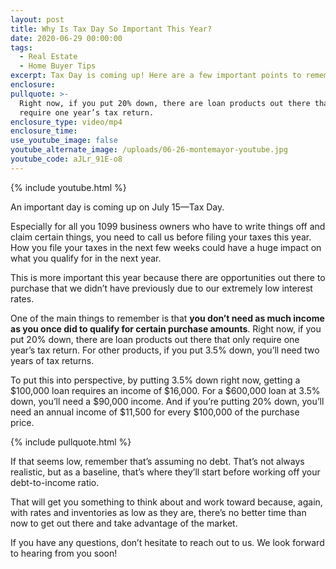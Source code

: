 ```yaml
---
layout: post
title: Why Is Tax Day So Important This Year?
date: 2020-06-29 00:00:00
tags:
  - Real Estate
  - Home Buyer Tips
excerpt: Tax Day is coming up! Here are a few important points to remember.
enclosure:
pullquote: >-
  Right now, if you put 20% down, there are loan products out there that only
  require one year’s tax return.
enclosure_type: video/mp4
enclosure_time:
use_youtube_image: false
youtube_alternate_image: /uploads/06-26-montemayor-youtube.jpg
youtube_code: aJLr_91E-o8
---
```


{% include youtube.html %}

An important day is coming up on July 15—Tax Day.

Especially for all you 1099 business owners who have to write things off and claim certain things, you need to call us before filing your taxes this year. How you file your taxes in the next few weeks could have a huge impact on what you qualify for in the next year.

This is more important this year because there are opportunities out there to purchase that we didn’t have previously due to our extremely low interest rates.

One of the main things to remember is that **you don’t need as much income as you once did to qualify for certain purchase amounts**. Right now, if you put 20% down, there are loan products out there that only require one year’s tax return. For other products, if you put 3.5% down, you’ll need two years of tax returns.

To put this into perspective, by putting 3.5% down right now, getting a $100,000 loan requires an income of $16,000. For a $600,000 loan at 3.5% down, you’ll need a $90,000 income. And if you’re putting 20% down, you’ll need an annual income of $11,500 for every $100,000 of the purchase price.

{% include pullquote.html %}

If that seems low, remember that’s assuming no debt. That’s not always realistic, but as a baseline, that’s where they’ll start before working off your debt-to-income ratio.

That will get you something to think about and work toward because, again, with rates and inventories as low as they are, there’s no better time than now to get out there and take advantage of the market.

If you have any questions, don’t hesitate to reach out to us. We look forward to hearing from you soon\!